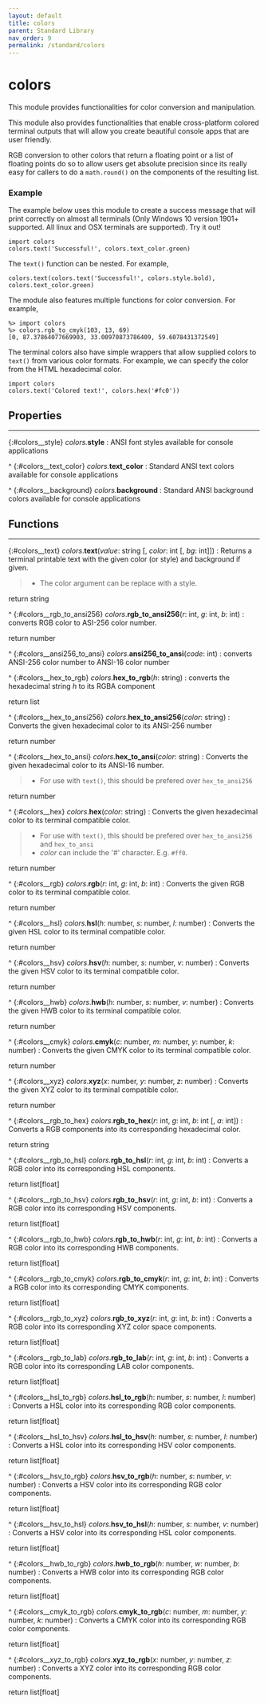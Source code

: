 ```yaml
---
layout: default
title: colors
parent: Standard Library
nav_order: 9
permalink: /standard/colors
---
```


# colors

This module provides functionalities for color conversion and manipulation.

This module also provides functionalities that enable cross-platform colored terminal outputs 
that will allow you create beautiful console apps that are user friendly.

RGB conversion to other colors that return a floating point or a list of floating points do so 
to allow users get absolute precision since its really easy for callers to do a `math.round()` 
on the components of the resulting list.

### Example

The example below uses this module to create a success message that will print correctly 
on almost all terminals (Only Windows 10 version 1901+ supported. All linux and OSX 
terminals are supported). Try it out!

```blade
import colors
colors.text('Successful!', colors.text_color.green)
```

The `text()` function can be nested. For example,

```blade
colors.text(colors.text('Successful!', colors.style.bold), colors.text_color.green)
```

The module also features multiple functions for color conversion. For example,

```blade-repl
%> import colors
%> colors.rgb_to_cmyk(103, 13, 69)
[0, 87.37864077669903, 33.00970873786409, 59.6078431372549]
```

The terminal colors also have simple wrappers that allow supplied colors to `text()` 
from various color formats. For example, we can specify the color from the HTML 
hexadecimal color.

```blade
import colors
colors.text('Colored text!', colors.hex('#fc0'))
```



<h2>Properties</h2><hr>

{:#colors__style} _colors._**style**
: ANSI font styles available for console applications


^
{:#colors__text_color} _colors._**text_color**
: Standard ANSI text colors available for console applications


^
{:#colors__background} _colors._**background**
: Standard ANSI background colors available for console applications




<h2>Functions</h2><hr>

{:#colors__text} _colors_.**text**(_value_: string [, _color_: int [, _bg_: int]])
: Returns a terminal printable text with the given color (or style) and background if given.
  > - The color argument can be replace with a style.
   <div class="cite"><span class="hint">return</span> <span>string</span></div>



^
{:#colors__rgb_to_ansi256} _colors_.**rgb_to_ansi256**(_r_: int, _g_: int, _b_: int)
: converts RGB color to ASI-256 color number.
   <div class="cite"><span class="hint">return</span> <span>number</span></div>



^
{:#colors__ansi256_to_ansi} _colors_.**ansi256_to_ansi**(_code_: int)
: converts ANSI-256 color number to ANSI-16 color number


^
{:#colors__hex_to_rgb} _colors_.**hex_to_rgb**(_h_: string)
: converts the hexadecimal string _h_ to its RGBA component
   <div class="cite"><span class="hint">return</span> <span>list</span></div>



^
{:#colors__hex_to_ansi256} _colors_.**hex_to_ansi256**(_color_: string)
: Converts the given hexadecimal color to its ANSI-256 number
   <div class="cite"><span class="hint">return</span> <span>number</span></div>



^
{:#colors__hex_to_ansi} _colors_.**hex_to_ansi**(_color_: string)
: Converts the given hexadecimal color to its ANSI-16 number.
  > - For use with `text()`, this should be prefered over `hex_to_ansi256`
   <div class="cite"><span class="hint">return</span> <span>number</span></div>



^
{:#colors__hex} _colors_.**hex**(_color_: string)
: Converts the given hexadecimal color to its terminal compatible color.
  > - For use with `text()`, this should be prefered over `hex_to_ansi256` and `hex_to_ansi`
  > - _color_ can include the '#' character. E.g. `#ff0`.
   <div class="cite"><span class="hint">return</span> <span>number</span></div>



^
{:#colors__rgb} _colors_.**rgb**(_r_: int, _g_: int, _b_: int)
: Converts the given RGB color to its terminal compatible color.
   <div class="cite"><span class="hint">return</span> <span>number</span></div>



^
{:#colors__hsl} _colors_.**hsl**(_h_: number, _s_: number, _l_: number)
: Converts the given HSL color to its terminal compatible color.
   <div class="cite"><span class="hint">return</span> <span>number</span></div>



^
{:#colors__hsv} _colors_.**hsv**(_h_: number, _s_: number, _v_: number)
: Converts the given HSV color to its terminal compatible color.
   <div class="cite"><span class="hint">return</span> <span>number</span></div>



^
{:#colors__hwb} _colors_.**hwb**(_h_: number, _s_: number, _v_: number)
: Converts the given HWB color to its terminal compatible color.
   <div class="cite"><span class="hint">return</span> <span>number</span></div>



^
{:#colors__cmyk} _colors_.**cmyk**(_c_: number, _m_: number, _y_: number, _k_: number)
: Converts the given CMYK color to its terminal compatible color.
   <div class="cite"><span class="hint">return</span> <span>number</span></div>



^
{:#colors__xyz} _colors_.**xyz**(_x_: number, _y_: number, _z_: number)
: Converts the given XYZ color to its terminal compatible color.
   <div class="cite"><span class="hint">return</span> <span>number</span></div>



^
{:#colors__rgb_to_hex} _colors_.**rgb_to_hex**(_r_: int, _g_: int, _b_: int [, _a_: int])
: Converts a RGB components into its corresponding hexadecimal color.
   <div class="cite"><span class="hint">return</span> <span>string</span></div>



^
{:#colors__rgb_to_hsl} _colors_.**rgb_to_hsl**(_r_: int, _g_: int, _b_: int)
: Converts a RGB color into its corresponding HSL components.
   <div class="cite"><span class="hint">return</span> <span>list[float]</span></div>



^
{:#colors__rgb_to_hsv} _colors_.**rgb_to_hsv**(_r_: int, _g_: int, _b_: int)
: Converts a RGB color into its corresponding HSV components.
   <div class="cite"><span class="hint">return</span> <span>list[float]</span></div>



^
{:#colors__rgb_to_hwb} _colors_.**rgb_to_hwb**(_r_: int, _g_: int, _b_: int)
: Converts a RGB color into its corresponding HWB components.
   <div class="cite"><span class="hint">return</span> <span>list[float]</span></div>



^
{:#colors__rgb_to_cmyk} _colors_.**rgb_to_cmyk**(_r_: int, _g_: int, _b_: int)
: Converts a RGB color into its corresponding CMYK components.
   <div class="cite"><span class="hint">return</span> <span>list[float]</span></div>



^
{:#colors__rgb_to_xyz} _colors_.**rgb_to_xyz**(_r_: int, _g_: int, _b_: int)
: Converts a RGB color into its corresponding XYZ color space components.
   <div class="cite"><span class="hint">return</span> <span>list[float]</span></div>



^
{:#colors__rgb_to_lab} _colors_.**rgb_to_lab**(_r_: int, _g_: int, _b_: int)
: Converts a RGB color into its corresponding LAB color components.
   <div class="cite"><span class="hint">return</span> <span>list[float]</span></div>



^
{:#colors__hsl_to_rgb} _colors_.**hsl_to_rgb**(_h_: number, _s_: number, _l_: number)
: Converts a HSL color into its corresponding RGB color components.
   <div class="cite"><span class="hint">return</span> <span>list[float]</span></div>



^
{:#colors__hsl_to_hsv} _colors_.**hsl_to_hsv**(_h_: number, _s_: number, _l_: number)
: Converts a HSL color into its corresponding HSV color components.
   <div class="cite"><span class="hint">return</span> <span>list[float]</span></div>



^
{:#colors__hsv_to_rgb} _colors_.**hsv_to_rgb**(_h_: number, _s_: number, _v_: number)
: Converts a HSV color into its corresponding RGB color components.
   <div class="cite"><span class="hint">return</span> <span>list[float]</span></div>



^
{:#colors__hsv_to_hsl} _colors_.**hsv_to_hsl**(_h_: number, _s_: number, _v_: number)
: Converts a HSV color into its corresponding HSL color components.
   <div class="cite"><span class="hint">return</span> <span>list[float]</span></div>



^
{:#colors__hwb_to_rgb} _colors_.**hwb_to_rgb**(_h_: number, _w_: number, _b_: number)
: Converts a HWB color into its corresponding RGB color components.
   <div class="cite"><span class="hint">return</span> <span>list[float]</span></div>



^
{:#colors__cmyk_to_rgb} _colors_.**cmyk_to_rgb**(_c_: number, _m_: number, _y_: number, _k_: number)
: Converts a CMYK color into its corresponding RGB color components.
   <div class="cite"><span class="hint">return</span> <span>list[float]</span></div>



^
{:#colors__xyz_to_rgb} _colors_.**xyz_to_rgb**(_x_: number, _y_: number, _z_: number)
: Converts a XYZ color into its corresponding RGB color components.
   <div class="cite"><span class="hint">return</span> <span>list[float]</span></div>



